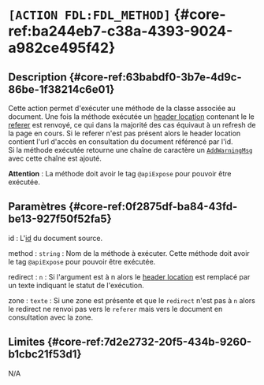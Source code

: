 # `[ACTION FDL:FDL_METHOD]` {#core-ref:ba244eb7-c38a-4393-9024-a982ce495f42}

## Description  {#core-ref:63babdf0-3b7e-4d9c-86be-1f38214c6e01}

Cette action permet d'exécuter une méthode de la classe associée au document.
Une fois la méthode exécutée un [header location][header_location] contenant le
le [referer][referer] est renvoyé, ce qui dans la majorité des cas équivaut à un 
refresh de la page en cours. Si le referer n'est pas présent alors le header 
location contient l'url d'accès en consultation du document référencé par l'id.  
Si la méthode exécutée retourne une chaîne de caractère un [`AddWarningMsg`][warningMessage] avec
cette chaîne est ajouté.

**Attention** : La méthode doit avoir le tag `@apiExpose` pour pouvoir être 
exécutée.

## Paramètres {#core-ref:0f2875df-ba84-43fd-be13-927f50f52fa5}

id
:    L'[id][id_document] du document source.

method
:   `string` : Nom de la méthode à exécuter. Cette méthode doit avoir le tag 
    `@apiExpose` pour pouvoir être exécutée.

redirect
:   `n` : Si l'argument est à n alors le [header location][header_location] est
    remplacé par un texte indiquant le statut de l'exécution.

zone
:   `texte` : Si une zone est présente et que le `redirect` n'est pas à `n` alors
    le redirect ne renvoi pas vers le `referer` mais vers le document en 
    consultation avec la zone.


## Limites {#core-ref:7d2e2732-20f5-434b-9260-b1cbc21f53d1}

N/A

<!-- link -->

[id_document]:          #core-ref:9aa8edfa-2f2a-11e2-aaec-838a12b40353 "Propriété ID"
[header_location]:      https://en.wikipedia.org/wiki/HTTP_location "Wikipedia : Header location"
[referer]:              https://en.wikipedia.org/wiki/Referer "Wikipedia : Referer"
[warningMessage]:       https://docs.anakeen.com/dynacase/3.2/dynacase-core-api-reference/_lib_8_common_8php.html#ab39caef8851ccc293383615211dee0c3 "AddWarningMessage"